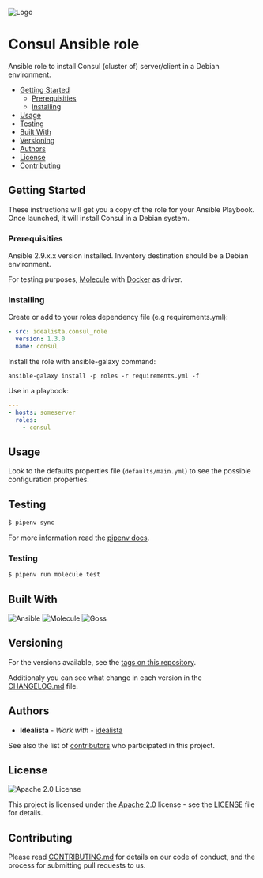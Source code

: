 ![Logo](https://raw.githubusercontent.com/idealista/consul_role/master/logo.gif)

# Consul Ansible role

Ansible role to install Consul (cluster of) server/client in a Debian environment.

- [Getting Started](#getting-started)
    - [Prerequisities](#prerequisities)
    - [Installing](#installing)
- [Usage](#usage)
- [Testing](#testing)
- [Built With](#built-with)
- [Versioning](#versioning)
- [Authors](#authors)
- [License](#license)
- [Contributing](#contributing)

## Getting Started

These instructions will get you a copy of the role for your Ansible Playbook. Once launched, it will install Consul in a Debian system.

### Prerequisities

Ansible 2.9.x.x version installed.
Inventory destination should be a Debian environment.

For testing purposes, [Molecule](https://molecule.readthedocs.io/) with [Docker](https://www.docker.com/) as driver.

### Installing

Create or add to your roles dependency file (e.g requirements.yml):

``` yml
- src: idealista.consul_role
  version: 1.3.0
  name: consul
```

Install the role with ansible-galaxy command:

```
ansible-galaxy install -p roles -r requirements.yml -f
```

Use in a playbook:

``` yml
---
- hosts: someserver
  roles:
    - consul
```

## Usage

Look to the defaults properties file (`defaults/main.yml`) to see the possible configuration properties.

## Testing

```sh
$ pipenv sync
```

For more information read the [pipenv docs](https://docs.pipenv.org/).

### Testing

```sh
$ pipenv run molecule test 
```

## Built With

![Ansible](https://img.shields.io/badge/ansible-2.9.0-green.svg)
![Molecule](https://img.shields.io/badge/molecule-3.0.4-green.svg)
![Goss](https://img.shields.io/badge/goss-0.3.11-green.svg)

## Versioning

For the versions available, see the [tags on this repository](https://github.com/idealista/consul_role/tags).

Additionaly you can see what change in each version in the [CHANGELOG.md](CHANGELOG.md) file.

## Authors

* **Idealista** - *Work with* - [idealista](https://github.com/idealista)

See also the list of [contributors](https://github.com/idealista/consul_role/contributors) who participated in this project.

## License

![Apache 2.0 License](https://img.shields.io/hexpm/l/plug.svg)

This project is licensed under the [Apache 2.0](https://www.apache.org/licenses/LICENSE-2.0) license - see the [LICENSE](LICENSE) file for details.

## Contributing

Please read [CONTRIBUTING.md](.github/CONTRIBUTING.md) for details on our code of conduct, and the process for submitting pull requests to us.
